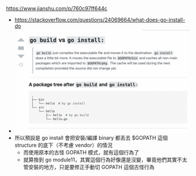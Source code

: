 https://www.jianshu.com/p/760c97ff644c
- https://stackoverflow.com/questions/24069664/what-does-go-install-do
- ![](ch10/__imgs/ch10.7-0430034250.png)
- 所以預設是 go install 會把安裝/編譯 binary 都丟去  $GOPATH 這個 structure 的底下（不考慮 vendor）的情況
	- 而使用原本的古怪 GOPATH 模式，就有這個行為了
	- 就算換到 go module11，其實這個行為好像還是沒變，畢竟他們其實不太管安裝的地方，只是要修正手動切 GOPATH 這個古怪行為